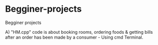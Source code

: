 # Begginer-projects
Begginer projects

A) "HM.cpp" code is about booking rooms, ordering foods & getting bills after an order has been made by a consumer - Using cmd Terminal.    
